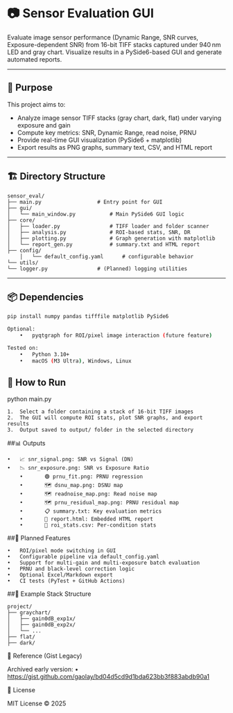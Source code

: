 # 📷 Sensor Evaluation GUI

Evaluate image sensor performance (Dynamic Range, SNR curves, Exposure-dependent SNR) from 16-bit TIFF stacks captured under 940 nm LED and gray chart. Visualize results in a PySide6-based GUI and generate automated reports.

---

## 🧭 Purpose

This project aims to:
- Analyze image sensor TIFF stacks (gray chart, dark, flat) under varying exposure and gain
- Compute key metrics: SNR, Dynamic Range, read noise, PRNU
- Provide real-time GUI visualization (PySide6 + matplotlib)
- Export results as PNG graphs, summary text, CSV, and HTML report

---

## 🏗 Directory Structure

	sensor_eval/
	├── main.py                  # Entry point for GUI
	├── gui/
	│   └── main_window.py           # Main PySide6 GUI logic
	├── core/
	│   ├── loader.py                # TIFF loader and folder scanner
	│   ├── analysis.py              # ROI-based stats, SNR, DR
	│   ├── plotting.py              # Graph generation with matplotlib
	│   └── report_gen.py            # summary.txt and HTML report
	├── config/
        │   └── default_config.yaml      # configurable behavior
	└── utils/
	└── logger.py                # (Planned) logging utilities

---

## 📦 Dependencies

```bash
pip install numpy pandas tifffile matplotlib PySide6

Optional:
	•	pyqtgraph for ROI/pixel image interaction (future feature)

Tested on:
	•	Python 3.10+
	•	macOS (M3 Ultra), Windows, Linux
```

## 🚀 How to Run

python main.py

	1.	Select a folder containing a stack of 16-bit TIFF images
	2.	The GUI will compute ROI stats, plot SNR graphs, and export results
	3.	Output saved to output/ folder in the selected directory

##📊 Outputs

	•	📈 snr_signal.png: SNR vs Signal (DN)
	•	📉 snr_exposure.png: SNR vs Exposure Ratio
        •       🟢 prnu_fit.png: PRNU regression
        •       🗺 dsnu_map.png: DSNU map
        •       🗺 readnoise_map.png: Read noise map
        •       🗺 prnu_residual_map.png: PRNU residual map
        •       📋 summary.txt: Key evaluation metrics
        •       📄 report.html: Embedded HTML report
        •       📑 roi_stats.csv: Per-condition stats

##🔮 Planned Features

	•	ROI/pixel mode switching in GUI
	•	Configurable pipeline via default_config.yaml
	•	Support for multi-gain and multi-exposure batch evaluation
	•	PRNU and black-level correction logic
	•	Optional Excel/Markdown export
	•	CI tests (PyTest + GitHub Actions)

##🧪 Example Stack Structure

	project/
	├── graychart/
	│   ├── gain0dB_exp1x/
	│   ├── gain0dB_exp2x/
	│   └── ...
	├── flat/
	├── dark/

📎 Reference (Gist Legacy)

Archived early version:
	•	https://gist.github.com/gaolay/bd04d5cd9d1bda623bb3f883abdb90a1

🪪 License

MIT License © 2025

